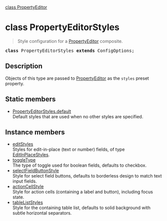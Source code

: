[class PropertyEditor](PropertyEditor.md)

# class PropertyEditorStyles

> Style configuration for a [PropertyEditor](PropertyEditor.md) composite.

<pre class="docgen_signature"><b>class</b> PropertyEditorStyles <b>extends</b> ConfigOptions;</pre>

## Description

Objects of this type are passed to [PropertyEditor](PropertyEditor.md) as the `styles` preset property.

## Static members

- [<!--{ref:property}-->PropertyEditorStyles.default](PropertyEditorStyles_default.md) <!--{refchip:static}-->\
    Default styles that are used when no other styles are specified.

## Instance members

- [<!--{ref:property}-->editStyles](PropertyEditorStyles_editStyles.md) \
    Styles for edit-in-place (text or number) fields, of type [EditInPlaceStyles](EditInPlaceStyles.md).
- [<!--{ref:property}-->toggleType](PropertyEditorStyles_toggleType.md) \
    The type of toggle used for boolean fields, defaults to checkbox.
- [<!--{ref:property}-->selectFieldButtonStyle](PropertyEditorStyles_selectFieldButtonStyle.md) \
    Style for select field buttons, defaults to borderless design to match text input fields.
- [<!--{ref:property}-->actionCellStyle](PropertyEditorStyles_actionCellStyle.md) \
    Style for action cells (containing a label and button), including focus state.
- [<!--{ref:property}-->tableListStyles](PropertyEditorStyles_tableListStyles.md) \
    Style for the containing table list, defaults to solid background with subtle horizontal separators.